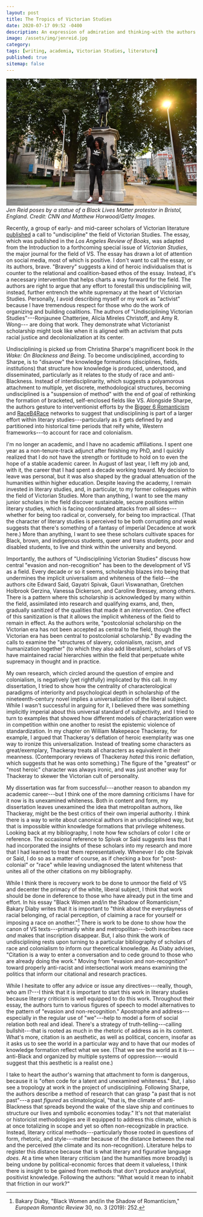 ```yaml
---
layout: post
title: The Tropics of Victorian Studies
date: 2020-07-17 09:52 -0400
description: An expression of admiration and thinking-with the authors of a recent essay in LARB. 
image: /assets/img/jenreid.jpg
category: 
tags: [writing, academia, Victorian Studies, literature]
published: true
sitemap: false
---
```


![Jen Reid poses by a statue of a Black Lives Matter protestor in Bristol, England. Credit: CNN and Matthew Horwood/Getty Images](/assets/img/jenreid.jpg)
*Jen Reid poses by a statue of a Black Lives Matter protestor in Bristol, England. Credit: CNN and Matthew Horwood/Getty Images.*

Recently, a group of early- and mid-career scholars of Victorian literature [published](https://lareviewofbooks.org/article/undisciplining-victorian-studies/) a call to "undiscipline" the field of Victorian Studies. The essay, which was published in the *Los Angeles Review of Books*, was adapted from the Introduction to a forthcoming special issue of *Victorian Studies*, the major journal for the field of VS. The essay has drawn a lot of attention on social media, most of which is positive. I don't want to call the essay, or its authors, brave. "Bravery" suggests a kind of heroic individualism that is counter to the relational and coalition-based ethos of the essay. Instead, it's a necessary intervention that helps charts a way forward for the field. The authors are right to argue that any effort to forestall this undisciplining will, instead, further entrench the white supremacy at the heart of Victorian Studies. Personally, I avoid describing myself or my work as "activist" because I have tremendous respect for those who do the work of organizing and building coalitions. The authors of "Undisciplining Victorian Studies"---Ronjaunee Chatterjee, Alicia Mireles Christoff, and Amy R. Wong--- are doing that work. They demonstrate what Victorianist scholarship might look like when it is aligned with an activism that puts racial justice and decolonialization at its center.

Undisciplining is picked up from Christina Sharpe's magnificent book *In the Wake: On Blackness and Being*. To become undisciplined, according to Sharpe, is to "disavow" the knowledge formations (disciplines, fields, institutions) that structure how knowledge is produced, understood, and disseminated, particularly as it relates to the study of race and anti-Blackness. Instead of interdisciplinarity, which suggests a polyamorous attachment to multiple, yet discrete, methodological structures, becoming undisciplined is a "suspension of method" with the end of goal of rethinking the formation of bracketed, self-enclosed fields like VS. Alongside Sharpe, the authors gesture to interventionist efforts by the [Bigger 6 Romanticism](https://twitter.com/Bigger6Romantix) and [RaceB4Race](https://acmrs.asu.edu/RaceB4Race) networks to suggest that undisciplining is part of a larger effort within literary studies---particularly as it gets defined by and partitioned into historical time periods that reify white, Western frameworks---to account for race and colonialism.

I'm no longer an academic, and I have no academic affiliations. I spent one year as a non-tenure-track adjunct after finishing my PhD, and I quickly realized that I do not have the strength or fortitude to hold on to even the hope of a stable academic career. In August of last year, I left my job and, with it, the career that I had spent a decade working toward. My decision to leave was personal, but it was also shaped by the gradual attenuation of the humanities within higher education. Despite leaving the academy, I remain invested in literary studies, and, in particular, to my former colleagues within the field of Victorian Studies. More than anything, I want to see the many junior scholars in the field discover sustainable, secure positions within literary studies, which is facing coordinated attacks from all sides---whether for being too radical or, conversely, for being too impractical. (That the character of literary studies is perceived to be both corrupting *and* weak suggests that there's something of a fantasy of imperial Decadence at work here.) More than anything, I want to see these scholars cultivate spaces for Black, brown, and indigenous students, queer and trans students, poor and disabled students, to live and think within the university and beyond.

Importantly, the authors of "Undisciplining Victorian Studies" discuss how central "evasion and non-recognition" has been to the development of VS as a field. Every decade or so it seems, scholarship blazes into being that undermines the implicit universalism and whiteness of the field---the authors cite Edward Said, Gayatri Spivak, Gauri Viswanathan, Gretchen Holbrook Gerzina, Vanessa Dickerson, and Caroline Bressey, among others. There is a pattern where this scholarship is acknowledged by many within the field, assimilated into research and qualifying exams, and, then, gradually sanitized of the qualities that made it an *intervention*. One effect of this sanitization is that it allows the implicit whiteness of the field to remain in effect. As the authors write, "postcolonial scholarship on the Victorian era has not been accepted as central to the field, though the Victorian era has been central to postcolonial scholarship." By evading the calls to examine the "structures of slavery, colonialism, racism, and humanization together" (to which they also add liberalism), scholars of VS have maintained racial hierarchies within the field that perpetuate white supremacy in thought and in practice.

My own research, which circled around the question of empire and colonialism, is negatively (yet rightfully) implicated by this call. In my dissertation, I tried to show how the centrality of characterological paradigms of interiority and psychological depth in scholarship of the nineteenth-century novel implies a universalization of the liberal subject. While I wasn't successful in arguing for it, I believed there was something implicitly imperial about this universal standard of subjectivity, and I tried to turn to examples that showed how different models of characterization were in competition within one another to resist the epistemic violence of standardization. In my chapter on William Makepeace Thackeray, for example, I argued that Thackeray's deflation of heroic exemplarity was one way to ironize this universalization. Instead of treating some characters as great/exemplary, Thackeray treats all characters as equivalent in their meanness. (Contemporary reviews of Thackeray *hated* this ironic deflation, which suggests that he was onto something.) The figure of the "greatest" or "most heroic" character was always ironic, and was just another way for Thackeray to skewer the Victorian cult of personality.

My dissertation was far from successful---another reason to abandon my academic career---but I think one of the more damning criticisms I have for it now is its unexamined whiteness. Both in content and form, my dissertation leaves unexamined the idea that metropolitan authors, like Thackeray, might be the best critics of their own imperial authority. I think there is a way to write about canonical authors in an undisciplined way, but that is impossible within knowledge formations that privilege whiteness. Looking back at my bibliography, I note how few scholars of color I cite or reference. The occasional reference to Spivak or Said suggests less that I had incorporated the insights of these scholars into my research and more that I had learned to treat them representatively. Whenever I do cite Spivak or Said, I do so as a matter of course, as if checking a box for "post-colonial" or "race" while leaving undiagnosed the latent whiteness that unites all of the other citations on my bibliography.

While I think there is recovery work to be done to unmoor the field of VS and decenter the primacy of the white, liberal subject, I think that work should be done in deference to those who have already put in the time and effort. In his essay "Black Women and/in the Shadow of Romanticism," Bakary Diaby writes that it is important to "think about the everydayness of racial belonging, of racial perception, of claiming a race for yourself or imposing a race on another."[^1] There is work to be done to show how the canon of VS texts---primarily white and metropolitan---both inscribes race *and* makes that inscription disappear. But, I also think the work of undisciplining rests upon turning to a particular bibliography of scholars of race and colonialism to inform our theoretical knowledge. As Diaby advises, "Citation is a way to enter a conversation and to cede ground to those who are already doing the work." Moving from "evasion and non-recognition" toward properly anti-racist and intersectional work means examining the politics that inform our citational and research practices.

While I hesitate to offer any advice or issue any directives---really, though, who am I?---I think that it is important to start this work in literary studies because literary criticism is well equipped to do this work. Throughout their essay, the authors turn to various figures of speech to model alternatives to the pattern of "evasion and non-recognition." Apostrophe and address---especially in the regular use of "we"---help to model a form of social relation both real and ideal. There's a strategy of truth-telling---calling bullshit---that is rooted as much in the rhetoric of address as in its content. What's more, citation is an aesthetic, as well as political, concern, insofar as it asks us to see the world in a particular way and to have that our modes of knowledge formation reflect what we see. (That we see the world as it is---anti-Black and organized by multiple systems of oppression---would suggest that this aesthetic is a realist one.)

I take to heart the author's warning that attachment to form is dangerous, because it is "often code for a latent and unexamined whiteness." But, I also see a tropology at work in the project of undisciplining. Following Sharpe, the authors describe a method of research that can grasp "a past that is not past"---a past *figured* as climatological, "that is, the climate of anti-Blackness that spreads beyond the wake of the slave ship and continues to structure our lives and symbolic economies today." It's not that materialist or historicist methodologies are ill equipped to address this climate, which is at once totalizing in scope and yet so often non-recognizable in practice. Instead, literary critical methods---particularly those rooted in questions of form, rhetoric, and style---matter because of the distance between the real and the perceived (the climate and its non-recognition). Literature helps to register this distance because that is what literary and figurative language *does*. At a time when literary criticism (and the humanities more broadly) is being undone by political-economic forces that deem it valueless, I think there is insight to be gained from methods that don't produce analytical, positivist knowledge. Following the authors: "What would it mean to inhabit that friction in our work?"

[^1]: Bakary Diaby, "Black Women and/in the Shadow of Romanticism," *European Romantic Review* 30, no. 3 (2019): 252.